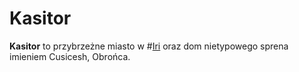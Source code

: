 # Kasitor

**Kasitor** to przybrzeżne miasto w #[Iri](locations/iri) oraz dom nietypowego sprena imieniem Cusicesh, Obrońca.
